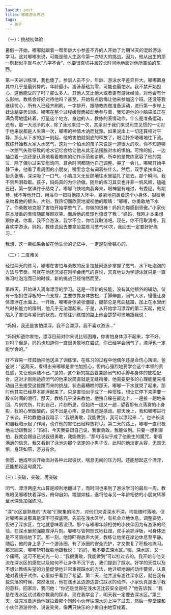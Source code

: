 ```yaml
---
layout: post
title: 嘟嘟游泳日记
tags:
  - 孩子
---
```


（一）：挑战初体验

暑假一开始，嘟嘟就跟着一帮年龄大小参差不齐的人开始了为期14天的混龄游泳学习。这对嘟嘟来说，可能是他人生迄今第一次较大的挑战，因为，他从出生的那一刻起似乎就与水“八字不合”，他要很真切并且较长时间地地面对他所害怕的东西。

第一天进训练馆，我也傻了。参训人员不少，年龄、游泳水平差异巨大。嘟嘟置身其中几乎是最弱势的，年龄最小，游泳基础为零，可能也最怕水。我不禁开始担心，这他能受的了吗？那么多人，其他人又比他大或者更有游泳经验，对他会有什么影响，教练会好好对待他吗？甚至，开始有点后悔让他来参加这个班。还没等我继续忧心，所有人已经齐刷刷，一字排开，跟随教练做准备运动，进行第一步岸上蛙泳腿姿势训练。嘟嘟在整个过程缓慢而被动地参与着，我知道他的小脑袋瓜正在满负荷地运转着，打量这个地方，身边的人，教练的表情动作，什么是准备运动，还有，那一大池子的水...除了泳池来过一次，其余对于我们来说司空见惯的一切对于他来说都是人生第一次，嘟嘟的神情木讷而犹豫。如果说岸上一切还算相对平静，那么从下水的那一刻起，他的害怕就彻底的释放了，眼泪扑扑嗒嗒地往下流。教练开始教大家入水憋气，这对一个怕水的孩子来说是一道很大的坎，你不知道哪一次憋气失败导致的呛水记忆会给让他从此无法摆脱对水的惧怕。可怜的娃，一边抽泣着一边还是认真地看着教练的动作示范和讲解。所幸的是教练宽容了他的哭泣，除了偶尔过来安慰询问，其余时间都随他自己调整。哭了一会儿，嘟嘟开始平静下来。他看了看周围的小朋友，嘴里念念有词着些什么，然后，双手紧扶岸边，抬头张嘴，深深吸了一口气，小脑瓜义无反顾地往水里猛扎了进去。那个瞬间，我不禁热泪盈眶。孩子，妈妈真的为你骄傲。随后的练习其实也并非一帆风顺，磕磕巴巴，第一堂课终于结束了。嘟嘟飞快地向我奔来，眼神里有难过，有委屈，有期待...我不等他开口，用浴巾一把将他揽入怀中，紧紧地包裹着这个小身体，狠狠地亲吻着他的额头。片刻，我热切而欣赏地凝视他的眼睛：“嘟嘟，你勇敢地下水了。你勇敢地克服了害怕开始学憋气了。你做的很棒！妈妈为你感到骄傲。”小家伙原本凝重的表情随即展颜欢笑。而后他的反馈也惊讶了我：“妈妈，我刚才本来想跟你说，你看，我不会游泳，我学不会，你给我取消吧。现在，你不用取消啦，我喜欢学游泳。妈妈，教练说回去要拿脸盆练习憋气50次，我回去一定要好好练习...”

我想，这一幕如果会留在他生命的记忆中，一定是刻骨铭心的。

（二）：二度难关

经过两天的练习，嘟嘟在害怕与勇敢的反复拉扯间逐步掌握了憋气、水下吐泡泡的方法与节奏。可就在他还沉浸在刚学会闭气的喜悦，天真地认为学游泳就只是一直练习吐泡泡而已的时候，新的挑战已经悄然而至。

第四天，开始进入离岸漂浮的学习。这是一项新的技能，没有其他额外的辅助，仅有十指扣住浮板的一点支撑，主要依靠身体放松，手脚伸直，闭气入水，慢慢让身体漂浮在水面上。一开始，嘟嘟身体紧张僵硬，腿部总是弯曲猛蹬，加上在水里闭气时长能力的限制，他几乎无法漂起来。于是，从开始学习漂浮的第二天起，他又陷入了害怕与紧张的状态。在前往训练馆的路上他会楚楚可怜地跟我说：

“妈妈，我还是害怕漂浮，我不会漂浮，我不喜欢游泳...”

“妈妈知道你害怕，漂浮目前对你来说比较困难，你害怕身体浮不起来，学不好，对吗？但是，妈妈也知道你一直很勇敢地在尝试，你已经学会闭气了，漂浮也一定能学会的。”

好不容易一阵鼓励把他送进了训练馆，在练习的过程中他偶尔还是会伤心落泪。爸爸说：“这两天，看得出来嘟嘟是害怕加担心，但内心强烈地要学会这个本领的责任感，又让他纠结不已。”是的，这个新的挑战要兼顾闭气和手脚与身体的放松配合，这对才刚刚适应闭气的他来说简直就是无缝衔接，他需要更多的心理能量来推动自己去接受这接踵而来的挑战。状态最糟糕的那天，嘟嘟一下水就哭了起来，那时他其实已经基本能浮起来了。只是害怕似乎成了一种惯性，想让它停下来需要一段长时间的滑行。那天，教练几乎没来教他，他独自躲在最边上，一趟接一趟地来回，片刻忧伤，片刻自己，片刻所思，但始终一趟又一趟...望着那有点落寞的小身影，我的心里酸酸的，说不出是心疼，是自责还是感动。那天晚上，我和嘟嘟进行了长谈，开始教他自我暗示：“我很勇敢，我能做到，我可以漂起来...”。也许长谈和自我暗示起了作用，也许他的害怕已经释放将尽。第二天的路上，嘟嘟一直积极地主动跟我说：“妈妈，今天我要跟自己说，我很勇敢，我能做到。只要一想到害怕，我就会跟自己说我很勇敢，我能做到...”那句话似乎成了他重生的魔咒，带着满满的信念，我又看到了泳池边那个坚定的小男子汉。此时的他淡定从容，无畏无惧，身轻如燕，游刃有余。

但愿，他成年后开始面对各种此起彼伏，喘息无间的压力时。还能想起这个漂浮，还能想起这句魔咒。

(三)：突破，突破，再突破

闭气、漂浮两座大山算是顺利地翻过了，而时间也来到了游泳学习的最后一周。教练眼见嘟嘟扶着浮板，俯仰自如，蹬腿如蛙，遂将他与另一年龄相仿的小朋友转移至水深处加强练习。

“深”水区是熟练的“大咖”们聚集的地方，对他们来说深水不深，均能随时落地，但对嘟嘟来说那真是深不可探底啊。先前在浅水区学，有机会立地休息，调整姿势，但进了深水区，立地就意味着没顶。那个与嘟嘟年龄相仿的小伙伴因为有游泳的经验，在深水里勉强能撑浮片刻。嘟嘟尽管狗刨式地狂蹬，双手紧抓浮板，可身体还是不可阻挡地下沉。那一刻，他惊吓得放声大哭，教练让他坐在岸边休息至平静。随后，他的身上多了一个游泳圈，有了泳圈的安全兜护，才又恢复了积极地练习。那天回来，嘟嘟斩钉截铁地跟我说：“妈妈，我不要去深水区。”嗨，深水区，又一个痛啊，这可不是光光一句：“我很勇敢，我能做到”可以扛过去的。我开始与他交流在深水区的感觉以及如何不让身体不沉下去，我们提到了踩水。好学的天性以及不想让教练失望的力量促使他非常重视踩水的方法，他详细地询问动作要领，认真地对着镜子试作，心里似乎看到了希望。第二天，他并没有游往深水区，就在我有些失落的时候，突然发现，他在浅水区边游边尝试踩水的动作。小家伙真是出乎我的意料。回家后，我问他：“你还是觉得在浅水区比较安全是吗？”他告诉我：“我是在浅水区试试看你教我的踩水，现在我学会了，明天我一定要去深水区。”第三天，做完准备运动他就拉着那个同龄小伙伴往深水边上冲了过去，然后一整堂课和小伙伴游游停停，说说笑笑，像两只快乐的小鱼自由地穿梭着。